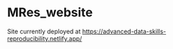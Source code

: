 # MRes_website
 
Site currently deployed at https://advanced-data-skills-reproducibility.netlify.app/
